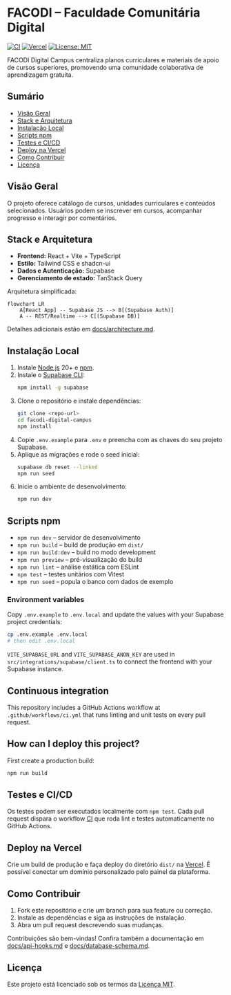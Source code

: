 # FACODI – Faculdade Comunitária Digital

[![CI](https://github.com/YOUR_ORG/YOUR_REPO/actions/workflows/ci.yml/badge.svg)](https://github.com/YOUR_ORG/YOUR_REPO/actions/workflows/ci.yml)
[![Vercel](https://vercel.com/button)](https://vercel.com/)
[![License: MIT](https://img.shields.io/badge/license-MIT-blue.svg)](LICENSE)

FACODI Digital Campus centraliza planos curriculares e materiais de apoio de cursos superiores, promovendo uma comunidade colaborativa de aprendizagem gratuita.

## Sumário
- [Visão Geral](#visão-geral)
- [Stack e Arquitetura](#stack-e-arquitetura)
- [Instalação Local](#instalação-local)
- [Scripts npm](#scripts-npm)
- [Testes e CI/CD](#testes-e-cicd)
- [Deploy na Vercel](#deploy-na-vercel)
- [Como Contribuir](#como-contribuir)
- [Licença](#licença)

## Visão Geral
O projeto oferece catálogo de cursos, unidades curriculares e conteúdos selecionados. Usuários podem se inscrever em cursos, acompanhar progresso e interagir por comentários.

## Stack e Arquitetura
- **Frontend:** React + Vite + TypeScript
- **Estilo:** Tailwind CSS e shadcn-ui
- **Dados e Autenticação:** Supabase
- **Gerenciamento de estado:** TanStack Query

Arquitetura simplificada:

```mermaid
flowchart LR
    A[React App] -- Supabase JS --> B[(Supabase Auth)]
    A -- REST/Realtime --> C[(Supabase DB)]
```

Detalhes adicionais estão em [docs/architecture.md](./docs/architecture.md).

## Instalação Local
1. Instale [Node.js](https://nodejs.org/) 20+ e [npm](https://www.npmjs.com/).
2. Instale o [Supabase CLI](https://supabase.com/docs/guides/cli):
   ```sh
   npm install -g supabase
   ```
3. Clone o repositório e instale dependências:
   ```sh
   git clone <repo-url>
   cd facodi-digital-campus
   npm install
   ```
4. Copie `.env.example` para `.env` e preencha com as chaves do seu projeto Supabase.
5. Aplique as migrações e rode o seed inicial:
   ```sh
   supabase db reset --linked
   npm run seed
   ```
6. Inicie o ambiente de desenvolvimento:
   ```sh
   npm run dev
   ```

## Scripts npm
- `npm run dev` – servidor de desenvolvimento
- `npm run build` – build de produção em `dist/`
- `npm run build:dev` – build no modo development
- `npm run preview` – pré-visualização do build
- `npm run lint` – análise estática com ESLint
- `npm test` – testes unitários com Vitest
- `npm run seed` – popula o banco com dados de exemplo

### Environment variables

Copy `.env.example` to `.env.local` and update the values with your Supabase project credentials:

```sh
cp .env.example .env.local
# then edit .env.local
```

`VITE_SUPABASE_URL` and `VITE_SUPABASE_ANON_KEY` are used in `src/integrations/supabase/client.ts` to connect the frontend with your Supabase instance.

## Continuous integration

This repository includes a GitHub Actions workflow at `.github/workflows/ci.yml` that runs linting and unit tests on every pull request.

## How can I deploy this project?

First create a production build:

```sh
npm run build
```

## Testes e CI/CD
Os testes podem ser executados localmente com `npm test`. Cada pull request dispara o workflow [CI](.github/workflows/ci.yml) que roda lint e testes automaticamente no GitHub Actions.

## Deploy na Vercel
Crie um build de produção e faça deploy do diretório `dist/` na [Vercel](https://vercel.com/). É possível conectar um domínio personalizado pelo painel da plataforma.

## Como Contribuir
1. Fork este repositório e crie um branch para sua feature ou correção.
2. Instale as dependências e siga as instruções de instalação.
3. Abra um pull request descrevendo suas mudanças.

Contribuições são bem-vindas! Confira também a documentação em [docs/api-hooks.md](./docs/api-hooks.md) e [docs/database-schema.md](./docs/database-schema.md).

## Licença
Este projeto está licenciado sob os termos da [Licença MIT](LICENSE).
